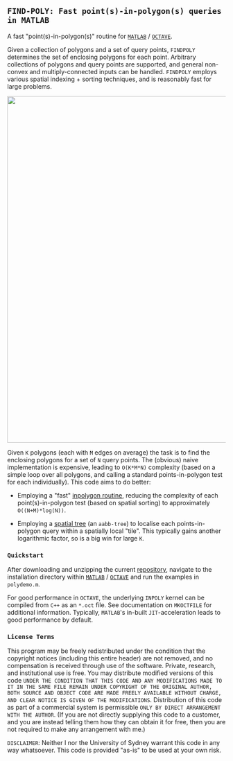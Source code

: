 ## `FIND-POLY: Fast point(s)-in-polygon(s) queries in MATLAB`

A fast "point(s)-in-polygon(s)" routine for <a href="http://www.mathworks.com">`MATLAB`</a> / <a href="https://www.gnu.org/software/octave">`OCTAVE`</a>.

Given a collection of polygons and a set of query points, `FINDPOLY` determines the set of enclosing polygons for each point. Arbitrary collections of polygons and query points are supported, and general non-convex and multiply-connected inputs can be handled. `FINDPOLY` employs various spatial indexing + sorting techniques, and is reasonably fast for large problems.

<p align="center">
  <img src="../master/test-data/img/us-county-sign.jpg" width="800px">
</p>

Given `K` polygons (each with `M` edges on average) the task is to find the enclosing polygons for a set of `N` query points. The (obvious) naive implementation is expensive, leading to `O(K*M*N)` complexity (based on a simple loop over all polygons, and calling a standard points-in-polygon test for each individually). This code aims to do better:

* Employing a "fast" <a href="https://github.com/dengwirda/inpoly">inpolygon routine</a>, reducing the complexity of each point(s)-in-polygon test (based on spatial  sorting) to approximately `O((N+M)*log(N))`.

* Employing a <a href="https://github.com/dengwirda/aabb-tree">spatial tree</a> (an `aabb-tree`) to localise each points-in-polygon query within a spatially local "tile". This typically gains another logarithmic factor, so is a big win for large `K`.

### `Quickstart`

After downloading and unzipping the current <a href="https://github.com/dengwirda/findpoly/archive/master.zip">repository</a>, navigate to the installation directory within <a href="http://www.mathworks.com">`MATLAB`</a> / <a href="https://www.gnu.org/software/octave">`OCTAVE`</a> and run the examples in `polydemo.m`.

For good performance in `OCTAVE`, the underlying `INPOLY` kernel can be compiled from `C++` as an `*.oct` file. See documentation on `MKOCTFILE` for additional information. Typically, `MATLAB`'s in-built `JIT`-acceleration leads to good performance by default.

### `License Terms`

This program may be freely redistributed under the condition that the copyright notices (including this entire header) are not removed, and no compensation is received through use of the software.  Private, research, and institutional use is free.  You may distribute modified versions of this code `UNDER THE CONDITION THAT THIS CODE AND ANY MODIFICATIONS MADE TO IT IN THE SAME FILE REMAIN UNDER COPYRIGHT OF THE ORIGINAL AUTHOR, BOTH SOURCE AND OBJECT CODE ARE MADE FREELY AVAILABLE WITHOUT CHARGE, AND CLEAR NOTICE IS GIVEN OF THE MODIFICATIONS`. Distribution of this code as part of a commercial system is permissible `ONLY BY DIRECT ARRANGEMENT WITH THE AUTHOR`. (If you are not directly supplying this code to a customer, and you are instead telling them how they can obtain it for free, then you are not required to make any arrangement with me.) 

`DISCLAIMER`:  Neither I nor the University of Sydney warrant this code in any way whatsoever. This code is provided "as-is" to be used at your own risk.

